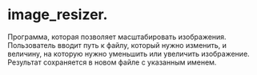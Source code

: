 # image_resizer.

Программа, которая позволяет масштабировать изображения. Пользователь вводит путь к файлу, который нужно изменить, и величину, на которую нужно уменьшить или увеличить изображение. Результат сохраняется в новом файле с указанным именем.
